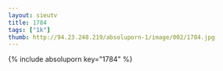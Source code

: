 ```yaml
--- 
layout: sieutv
title: 1784
tags: ["1k"]
thumb: http://94.23.248.219/absoluporn-1/image/002/1784.jpg
---
```

{% include absoluporn key="1784" %} 
